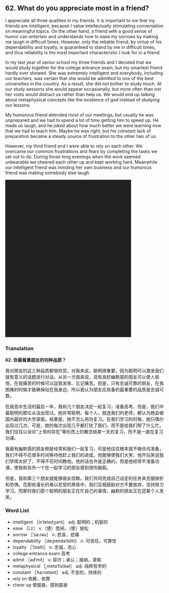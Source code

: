 ## 62. What do you appreciate most in a friend?

I appreciate all three qualities in my friends. It is important to me that my friends are intelligent, because I value intellectually stimulating conversation on meaningful topics. On the other hand, a friend with a good sense of humor can entertain and understands how to ease my sorrows by making me laugh in difficult times. However, only the reliable friend, by virtue of his dependability and loyalty, is guaranteed to stand by me in difficult times, and thus reliability is the most important characteristic I look for in a friend.

In my last year of senior school my three friends and I decided that we would study together for the college entrance exam, but my smartest friend hardly ever showed. She was extremely intelligent and everybody, including our teachers, was certain that she would be admitted to one of the best universities in the country. As a result, she did not bother to study much. At our study sessions she would appear occasionally, but more often than not her visits would distract us rather than help us. We would end up talking about metaphysical concepts like the existence of god instead of studying our lessons.

My humorous friend attended most of our meetings, but usually he was unprepared and we had to spend a lot of time getting him to speed up. He made us laugh, and he joked about how much better we were learning now that we had to teach him. Maybe he was right, but his constant lack of preparation became a steady source of frustration to the other two of us.

However, my third friend and I were able to rely on each other. We overcame our common frustrations and fears by completing the tasks we set out to do. During those long evenings when the work seemed unbearable we cheered each other up and kept working hard. Meanwhile our intelligent friend was minding her own business and our humorous friend was making somebody else laugh.

![](images/padding_400x500.png)

### Translation

**62. 你最看重朋友的何种品质？**

我对朋友的这三种品质都很欣赏。对我来说，聪明很重要，因为聪明可以激发我们就有意义的话题进行对话。从另一方面来说，具有良好幽默感的朋友可以使人愉悦，在我痛苦的时候可以逗我发笑、忘记痛苦。但是，只有忠诚可靠的朋友，在我困难的时候才能确保站在我身边，所以我认为朋友应具备的最重要的品质是忠诚可靠。

在我高中生活的最后一年，我和几个朋友决定一起复习，准备高考。但是，我们中最聪明的那位从没出现过。她非常聪明，每个人，就连我们的老师，都认为她会被国内最好的大学录取。结果是，她不怎么用功复习。在我们学习的时候，她只偶尔出现过几次。可是，她的每次出现几乎都打扰了我们，而不是给我们帮了什么忙。我们往往以谈论“上帝的存在”等形而上的概念结束一天的复习，而不是一直在复习功课。

我最有幽默感的朋友倒是经常和我们一起复习，可是他往往根本就不做任何准备，我们不得不花很多时间等待他赶上我们的进度。他能够使我们大笑，他开玩笑说我们学得太好了，不得不花时间教他。他的话也许是正确的。但是他经常不准备功课，使我和另外一个在一起学习的朋友感到很伤脑筋。 

但是，我和第三个朋友就能够彼此信赖。我们共同完成自己设定的任务来克服挫折和恐惧。在那些漫长的难以忍受的黑夜中，我们互相鼓励对方不要放弃，坚持努力学习。而那时我们那个聪明的朋友正在忙自己的事情，幽默的朋友正在逗某个人发笑。

### Word List

+ intelligent ［inˈtelədʒənt］ adj. 聪明的；机智的
+ ease ［i:z］ v.（使）悠闲，（使）放松
+ sorrow ［ˈsa:rəu］ n. 悲哀，悲痛
+ dependability ［deˌpendəˈbiliti］ n. 可信任，可靠性
+ loyalty ［ˈlɔiəlti］ n. 忠诚，忠心
+ college entrance exam 高考
+ admit ［ədˈmit］ v. 容许；承认；接纳，录取
+ metaphysical ［ˌmetəˈfizikəl］ adj. 纯粹哲学的
+ constant ［ˈka:nstənt］ adj. 不变的，持续的
+ rely on 依赖，依靠
+ cheer up 使振奋，感到振奋  


